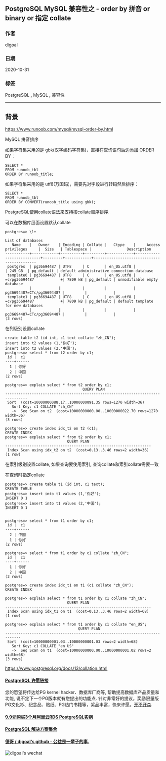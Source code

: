 ## PostgreSQL MySQL 兼容性之 - order by 拼音 or binary or 指定 collate      
                
### 作者                
digoal                
                
### 日期                
2020-10-31                
                
### 标签                
PostgreSQL , MySQL , 兼容性                 
                
----                
                
## 背景         
https://www.runoob.com/mysql/mysql-order-by.html    
    
MySQL 拼音排序    
    
如果字符集采用的是 gbk(汉字编码字符集)，直接在查询语句后边添加 ORDER BY：    
    
```    
SELECT *     
FROM runoob_tbl    
ORDER BY runoob_title;    
```    
    
如果字符集采用的是 utf8(万国码)，需要先对字段进行转码然后排序：    
    
```    
SELECT *     
FROM runoob_tbl    
ORDER BY CONVERT(runoob_title using gbk);    
```    
    
    
PostgreSQL使用collate语法来支持按collate顺序排序.    
    
可以在数据库层面设置默认collate    
    
```    
postgres=> \l+    
                                                                    List of databases    
   Name    |   Owner    | Encoding | Collate |   Ctype    |     Access privileges     |  Size   | Tablespace |                Description                     
-----------+------------+----------+---------+------------+---------------------------+---------+------------+--------------------------------------------    
 postgres  | pg36694487 | UTF8     | C       | en_US.utf8 |                           | 245 GB  | pg_default | default administrative connection database    
 template0 | pg36694487 | UTF8     | C       | en_US.utf8 | =c/pg36694487            +| 7809 kB | pg_default | unmodifiable empty database    
           |            |          |         |            | pg36694487=CTc/pg36694487 |         |            |     
 template1 | pg36694487 | UTF8     | C       | en_US.utf8 | =c/pg36694487            +| 7809 kB | pg_default | default template for new databases    
           |            |          |         |            | pg36694487=CTc/pg36694487 |         |            |     
(3 rows)    
```    
    
在列级别设置collate    
    
```    
create table t2 (id int, c1 text collate "zh_CN");    
insert into t2 values (1,'你好');    
insert into t2 values (2,'中国');    
postgres=> select * from t2 order by c1;    
 id |  c1      
----+------    
  1 | 你好    
  2 | 中国    
(2 rows)    
    
postgres=> explain select * from t2 order by c1;    
                                   QUERY PLAN                                       
--------------------------------------------------------------------------------    
 Sort  (cost=10000000088.17..10000000091.35 rows=1270 width=36)    
   Sort Key: c1 COLLATE "zh_CN"    
   ->  Seq Scan on t2  (cost=10000000000.00..10000000022.70 rows=1270 width=36)    
(3 rows)    
    
postgres=> create index idx_t2 on t2 (c1);    
CREATE INDEX    
postgres=> explain select * from t2 order by c1;    
                            QUERY PLAN                                
------------------------------------------------------------------    
 Index Scan using idx_t2 on t2  (cost=0.13..3.46 rows=2 width=36)    
(1 row)    
```    
    
在索引级别设置collate, 如果查询要使用索引, 查询collate和索引collate需要一致    
    
在查询时指定collate    
    
```    
postgres=> create table t1 (id int, c1 text);    
CREATE TABLE    
postgres=> insert into t1 values (1,'你好');    
INSERT 0 1    
postgres=> insert into t1 values (2,'中国');    
INSERT 0 1    
    
    
postgres=> select * from t1 order by c1;    
 id |  c1      
----+------    
  2 | 中国    
  1 | 你好    
(2 rows)    
    
postgres=> select * from t1 order by c1 collate "zh_CN";    
 id |  c1      
----+------    
  1 | 你好    
  2 | 中国    
(2 rows)    
    
postgres=> create index idx_t1 on t1 (c1 collate "zh_CN");    
CREATE INDEX    
    
postgres=> explain select * from t1 order by c1 collate "zh_CN";    
                            QUERY PLAN                                
------------------------------------------------------------------    
 Index Scan using idx_t1 on t1  (cost=0.13..3.46 rows=2 width=68)    
(1 row)    
    
postgres=> explain select * from t1 order by c1 collate "en_US";    
                                 QUERY PLAN                                      
-----------------------------------------------------------------------------    
 Sort  (cost=10000000001.03..10000000001.03 rows=2 width=68)    
   Sort Key: c1 COLLATE "en_US"    
   ->  Seq Scan on t1  (cost=10000000000.00..10000000001.02 rows=2 width=68)    
(3 rows)    
```    
      
    
https://www.postgresql.org/docs/13/collation.html  
  
  
#### [PostgreSQL 许愿链接](https://github.com/digoal/blog/issues/76 "269ac3d1c492e938c0191101c7238216")
您的愿望将传达给PG kernel hacker、数据库厂商等, 帮助提高数据库产品质量和功能, 说不定下一个PG版本就有您提出的功能点. 针对非常好的提议，奖励限量版PG文化衫、纪念品、贴纸、PG热门书籍等，奖品丰富，快来许愿。[开不开森](https://github.com/digoal/blog/issues/76 "269ac3d1c492e938c0191101c7238216").  
  
  
#### [9.9元购买3个月阿里云RDS PostgreSQL实例](https://www.aliyun.com/database/postgresqlactivity "57258f76c37864c6e6d23383d05714ea")
  
  
#### [PostgreSQL 解决方案集合](https://yq.aliyun.com/topic/118 "40cff096e9ed7122c512b35d8561d9c8")
  
  
#### [德哥 / digoal's github - 公益是一辈子的事.](https://github.com/digoal/blog/blob/master/README.md "22709685feb7cab07d30f30387f0a9ae")
  
  
![digoal's wechat](../pic/digoal_weixin.jpg "f7ad92eeba24523fd47a6e1a0e691b59")
  
